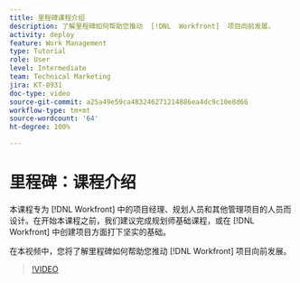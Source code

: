 ```yaml
---
title: 里程碑课程介绍
description: 了解里程碑如何帮助您推动  [!DNL  Workfront]  项目向前发展。
activity: deploy
feature: Work Management
type: Tutorial
role: User
level: Intermediate
team: Technical Marketing
jira: KT-8931
doc-type: video
source-git-commit: a25a49e59ca483246271214886ea4dc9c10e8d66
workflow-type: tm+mt
source-wordcount: '64'
ht-degree: 100%

---
```


# 里程碑：课程介绍

本课程专为 [!DNL Workfront] 中的项目经理、规划人员和其他管理项目的人员而设计。在开始本课程之前，我们建议完成规划师基础课程，或在 [!DNL Workfront] 中创建项目方面打下坚实的基础。

在本视频中，您将了解里程碑如何帮助您推动 [!DNL  Workfront] 项目向前发展。

>[!VIDEO](https://video.tv.adobe.com/v/335203/?quality=12&learn=on)
